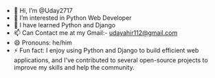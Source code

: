 - 👋 Hi, I’m @Uday2717
- 👀 I’m interested in Python Web Developer
- 🌱 I have learned Python and Django
- 📫 Can Contact me at my Gmail:- udayahir112@gmail.com
- 😄 Pronouns: he/him
- ⚡ Fun fact: I enjoy using Python and Django to build efficient web applications, and I've contributed to several open-source projects to improve my skills and help the community.

<!---
Uday2717/Uday2717 is a ✨ special ✨ repository because its `README.md` (this file) appears on your GitHub profile.
You can click the Preview link to take a look at your changes.
--->

